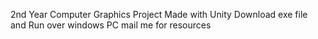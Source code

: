 2nd Year Computer Graphics Project
Made with Unity 
Download exe file and Run over windows PC 
mail me for resources 